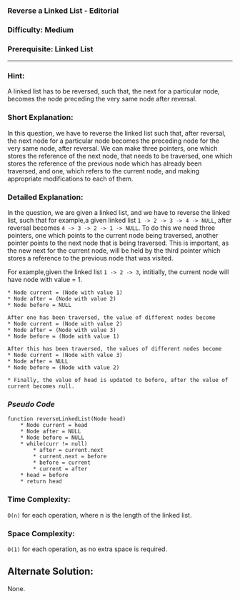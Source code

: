 ### **Reverse a Linked List - Editorial**
### **Difficulty: Medium**
### **Prerequisite: Linked List**
---
### **Hint**:
A linked list has to be reversed, such that, the next for a particular node, becomes the node preceding the very same node after reversal.

### **Short Explanation**:
In this question, we have to reverse the linked list such that, after reversal, the next node for a particular node becomes the preceding node for the very same node, after reversal. We can make three pointers, one which stores the reference of the next node, that needs to be traversed, one which stores the reference of the previous node which has already been traversed, and one, which refers to the current node, and making appropriate modifications to each of them.  

### **Detailed Explanation**:
In the question, we are given a linked list, and we have to reverse the linked list, such that for example,a given linked list `1 -> 2 -> 3 -> 4 -> NULL`, after reversal becomes `4 -> 3 -> 2 -> 1 -> NULL`.
To do this we need three pointers, one which points to the current node being traversed, another pointer points to the next node that is being traversed. This is important, as the new next for the current node, will be held by the third pointer which stores a reference to the previous node that was visited.

For example,given the linked list `1 -> 2 -> 3`, intitially, the current node will have node with value = 1.

	* Node current = (Node with value 1)
	* Node after = (Node with value 2) 
	* Node before = NULL

	After one has been traversed, the value of different nodes become
	* Node current = (Node with value 2) 
	* Node after = (Node with value 3)
	* Node before = (Node with value 1)

	After this has been traversed, the values of different nodes become
	* Node current = (Node with value 3)
	* Node after = NULL
	* Node before = (Node with value 2)

	* Finally, the value of head is updated to before, after the value of current becomes null.

### *Pseudo Code*
	function reverseLinkedList(Node head)
		* Node current = head
		* Node after = NULL
		* Node before = NULL
		* while(curr != null)
			* after = current.next
			* current.next = before
			* before = current
			* current = after
		* head = before
		* return head

### Time Complexity:

`O(n)` for each operation, where n is the length of the linked list.

### Space Complexity:

`O(1)` for each operation, as no extra space is required.

## Alternate Solution:
None.